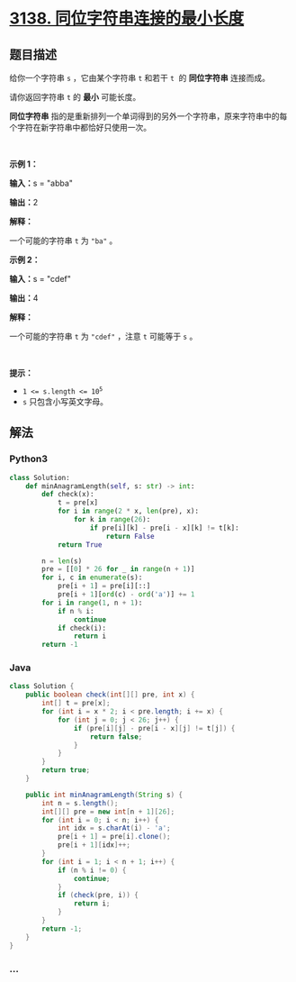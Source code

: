 # [3138. 同位字符串连接的最小长度](https://leetcode.cn/problems/minimum-length-of-anagram-concatenation)



## 题目描述

<!-- 这里写题目描述 -->

<p>给你一个字符串&nbsp;<code>s</code>&nbsp;，它由某个字符串&nbsp;<code>t</code>&nbsp;和若干&nbsp;<code>t</code>&nbsp; 的&nbsp;<strong>同位字符串</strong>&nbsp;连接而成。</p>

<p>请你返回字符串 <code>t</code>&nbsp;的 <strong>最小</strong>&nbsp;可能长度。</p>

<p><strong>同位字符串</strong>&nbsp;指的是重新排列一个单词得到的另外一个字符串，原来字符串中的每个字符在新字符串中都恰好只使用一次。</p>

<p>&nbsp;</p>

<p><strong class="example">示例 1：</strong></p>

<div class="example-block">
<p><span class="example-io"><b>输入：</b>s = "abba"</span></p>

<p><span class="example-io"><b>输出：</b>2</span></p>

<p><strong>解释：</strong></p>

<p>一个可能的字符串&nbsp;<code>t</code>&nbsp;为&nbsp;<code>"ba"</code>&nbsp;。</p>
</div>

<p><strong class="example">示例 2：</strong></p>

<div class="example-block">
<p><span class="example-io"><b>输入：</b>s = "cdef"</span></p>

<p><span class="example-io"><b>输出：</b>4</span></p>

<p><strong>解释：</strong></p>

<p>一个可能的字符串&nbsp;<code>t</code>&nbsp;为&nbsp;<code>"cdef"</code>&nbsp;，注意&nbsp;<code>t</code>&nbsp;可能等于&nbsp;<code>s</code>&nbsp;。</p>
</div>

<p>&nbsp;</p>

<p><strong>提示：</strong></p>

<ul>
	<li><code>1 &lt;= s.length &lt;= 10<sup>5</sup></code></li>
	<li><code>s</code>&nbsp;只包含小写英文字母。</li>
</ul>


## 解法

<!-- 这里可写通用的实现逻辑 -->

<!-- tabs:start -->

### **Python3**

<!-- 这里可写当前语言的特殊实现逻辑 -->

```python
class Solution:
    def minAnagramLength(self, s: str) -> int:
        def check(x):
            t = pre[x]
            for i in range(2 * x, len(pre), x):
                for k in range(26):
                    if pre[i][k] - pre[i - x][k] != t[k]:
                        return False
            return True

        n = len(s)
        pre = [[0] * 26 for _ in range(n + 1)]
        for i, c in enumerate(s):
            pre[i + 1] = pre[i][::]
            pre[i + 1][ord(c) - ord('a')] += 1
        for i in range(1, n + 1):
            if n % i:
                continue
            if check(i):
                return i
        return -1
```

### **Java**

<!-- 这里可写当前语言的特殊实现逻辑 -->

```java
class Solution {
    public boolean check(int[][] pre, int x) {
        int[] t = pre[x];
        for (int i = x * 2; i < pre.length; i += x) {
            for (int j = 0; j < 26; j++) {
                if (pre[i][j] - pre[i - x][j] != t[j]) {
                    return false;
                }
            }
        }
        return true;
    }

    public int minAnagramLength(String s) {
        int n = s.length();
        int[][] pre = new int[n + 1][26];
        for (int i = 0; i < n; i++) {
            int idx = s.charAt(i) - 'a';
            pre[i + 1] = pre[i].clone();
            pre[i + 1][idx]++;
        }
        for (int i = 1; i < n + 1; i++) {
            if (n % i != 0) {
                continue;
            }
            if (check(pre, i)) {
                return i;
            }
        }
        return -1;
    }
}
```

### **...**

```

```

<!-- tabs:end -->
